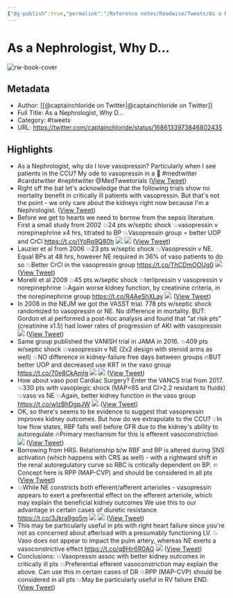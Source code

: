 ```yaml
---
{"dg-publish":true,"permalink":"/Reference notes/Readwise/Tweets/As a Nephrologist, Why D.../"}
---
```


# As a Nephrologist, Why D...

![rw-book-cover](https://pbs.twimg.com/profile_images/1384696071897567232/84jw27WK.jpg)

## Metadata
- Author: [[@captainchloride on Twitter\|@captainchloride on Twitter]]
- Full Title: As a Nephrologist, Why D...
- Category: #tweets
- URL: https://twitter.com/captainchloride/status/1686133973846802435

## Highlights
- As a Nephrologist, why do I love vasopressin? Particularly when I see patients in the CCU?
  My ode to vasopressin in a 🧵
  #medtwitter #cardstwitter #nephtwitter @MedTweetorials ([View Tweet](https://twitter.com/captainchloride/status/1686133973846802435))
- Right off the bat let's acknowledge that the following trials show no mortality benefit in critically ill patients with vasopressin. But that's not the point - we only care about the kidneys right now because I'm a Nephrologist. ([View Tweet](https://twitter.com/captainchloride/status/1686133975067344896))
- Before we get to hearts we need to borrow from the sepsis literature. 
  First a small study from 2002
  💥24 pts w/septic shock
  💥vasopressin v norepinephrine x4 hrs, titrated to BP
  💥Vasopressin group = better UOP and CrCl
  https://t.co/iYoRq9Q80h 
  ![](https://pbs.twimg.com/media/F2ZKZD1aUAAvEy_.png) 
  ![](https://pbs.twimg.com/media/F2ZKbfUaYAA0An6.png) ([View Tweet](https://twitter.com/captainchloride/status/1686133976237555712))
- Lauzier et al from 2006
  💥23 pts w/septic shock
  💥Vasopressin v NE. Equal BPs at 48 hrs, however NE required in 36% of vaso patients to do so
  💥Better CrCl in the vasopressin group
  https://t.co/ThCDmOOUg0 
  ![](https://pbs.twimg.com/media/F2ZLTzgaoAAhrEI.jpg) ([View Tweet](https://twitter.com/captainchloride/status/1686133977672007681))
- Morelli et al 2009
  💥45 pts w/septic shock
  💥terlipressin v vasopressin v norepinephrine
  💥Again worse kidney function, by creatinine criteria, in the norepinephrine group
  https://t.co/R4AeShXLay 
  ![](https://pbs.twimg.com/media/F2ZMCsSaYAURh0o.jpg) ([View Tweet](https://twitter.com/captainchloride/status/1686133979211317248))
- In 2008 in the NEJM we got the VASST trial. 778 pts w/septic shock randomized to vasopressin or NE. No difference in mortality. 
  BUT: Gordon et al performed a post-hoc analysis and found that "at risk pts" (creatinine x1.5) had lower rates of progression of AKI with vasopressin 
  ![](https://pbs.twimg.com/media/F2ZNMKqa8AAnYBz.png) ([View Tweet](https://twitter.com/captainchloride/status/1686133980809347072))
- Same group published the VANISH trial in JAMA in 2016. 
  💥409 pts w/septic shock
  💥vasopressin v NE (2x2 design with steroid arms as well)
  💥NO difference in kidney-failure free days between groups
  🔥BUT better UOP and decreased use KRT in the vaso group
  https://t.co/70e8CkAmlg 
  ![](https://pbs.twimg.com/media/F2ZOKPdaYAAI8Pw.png) 
  ![](https://pbs.twimg.com/media/F2ZON5uaoAAjruC.png) ([View Tweet](https://twitter.com/captainchloride/status/1686133982319296519))
- How about vaso post Cardiac Surgery? Enter the VANCS trial from 2017. 
  💥330 pts with vasoplegic shock (MAP<65 and CI>2.2 resistant to fluids)
  💥vaso vs NE
  💥Again, better kidney function in the vaso group
  https://t.co/wIzBhDgpJW 
  ![](https://pbs.twimg.com/media/F2ZPTYYaYAQ6Adw.jpg) ([View Tweet](https://twitter.com/captainchloride/status/1686133984089292802))
- OK, so there's seems to be evidence to suggest that vasopressin improves kidney outcomes. But how do we extrapolate to the CCU?
  💡In low flow states, RBF falls well before GFR due to the kidney's ability to autoregulate
  🔥Primary mechanism for this is efferent vasoconstriction 
  ![](https://pbs.twimg.com/media/F2ZXDkVbQAAA4lJ.png) ([View Tweet](https://twitter.com/captainchloride/status/1686133985699905538))
- Borrowing from HRS. Relationship b/w RBF and BP is altered during SNS activation (which happens with CRS as well) - with a rightward shift in the renal autoregulatory curve so RBC is critically dependent on BP. 
  🔥Concept here is RPP (MAP-CVP) and should be considered in all pts ([View Tweet](https://twitter.com/captainchloride/status/1686133987067191296))
- 💥While NE constricts both efferent/afferent arterioles - vasopressin appears to exert a preferential effect on the efferent arteriole, which may explain the beneficial kidney outcomes
  We use this to our advantage in certain cases of diuretic resistance
  https://t.co/3Jkra9gq5m 
  ![](https://pbs.twimg.com/media/F2ZX1OtbQAE5sPC.png) 
  ![](https://pbs.twimg.com/media/F2ZX498aYAAloMb.png) ([View Tweet](https://twitter.com/captainchloride/status/1686133988241653766))
- This may be particularly useful in pts with right heart failure since you're not as concerned about afterload with a presumably functioning LV. 
  💥Vaso does not appear to impact the pulm artery, whereas NE exerts a vasoconstrictive effect 
  https://t.co/q8Hir6R0AG 
  ![](https://pbs.twimg.com/media/F2ZYwwDasAAqH6U.png) ([View Tweet](https://twitter.com/captainchloride/status/1686133989789294592))
- Conclusions:
  💥Vasopressin assoc with better kidney outcomes in critically ill pts
  💥Preferential efferent vasoconstriction may explain the above. Can use this in certain cases of DR
  💥RPP (MAP-CVP) should be considered in all pts
  💥May be particularly useful in RV failure
  END. ([View Tweet](https://twitter.com/captainchloride/status/1686133991588708355))
